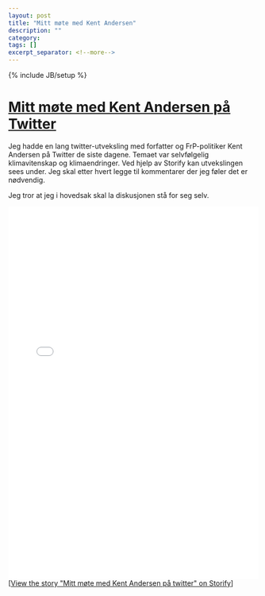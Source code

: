 ```yaml
---
layout: post
title: "Mitt møte med Kent Andersen"
description: ""
category: 
tags: []
excerpt_separator: <!--more-->
---
```

{% include JB/setup %}

# [Mitt møte med Kent Andersen på Twitter](hansbrenna.github.io/2016/06/16/mitt-mte-med-kent-andersen)

Jeg hadde en lang twitter-utveksling med forfatter og FrP-politiker Kent Andersen på Twitter de siste dagene. Temaet var selvfølgelig klimavitenskap og klimaendringer. Ved hjelp av Storify kan utvekslingen sees under. Jeg skal etter hvert legge til kommentarer der jeg føler det er nødvendig.

Jeg tror at jeg i hovedsak skal la diskusjonen stå for seg selv.
<!--more-->

<div class="storify"><iframe src="//storify.com/hansbrenna/mitt-mote-med-kent-andersen-pa-twitter/embed?header=false&border=false" width="100%" height="750" frameborder="no" allowtransparency="true"></iframe><script src="//storify.com/hansbrenna/mitt-mote-med-kent-andersen-pa-twitter.js?header=false&border=false"></script><noscript>[<a href="//storify.com/hansbrenna/mitt-mote-med-kent-andersen-pa-twitter" target="_blank">View the story "Mitt møte med Kent Andersen på twitter" on Storify</a>]</noscript></div>